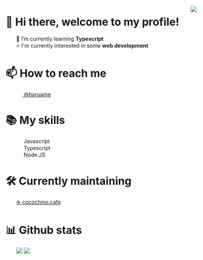 <img align="right" src="https://komarev.com/ghpvc/?username=haru-ame"></img>
# 👋 Hi there, welcome to my profile!
<p>&nbsp;&nbsp;&nbsp;&nbsp;&nbsp;&nbsp;&nbsp;🌱 I’m currently learning <strong>Typescript</strong>
<br>&nbsp;&nbsp;&nbsp;&nbsp;&nbsp;&nbsp;&nbsp;⭐ I'm currently interested in some <strong>web development</strong></p>

<h1>📫 How to reach me</h1>
&nbsp;&nbsp;&nbsp;&nbsp;&nbsp;&nbsp;
<a href="https://discord.com">
<img src="https://discord.com/assets/favicon.ico" width="16" height="16" align="center"> @haruame</a><br>

<h1>📚 My skills</h1>
<p>
  &nbsp;&nbsp;&nbsp;&nbsp;&nbsp;&nbsp;
  <img src="https://upload.wikimedia.org/wikipedia/commons/6/6a/JavaScript-logo.png" width="16" height="16" align="center"> Javascript
  <br>
  &nbsp;&nbsp;&nbsp;&nbsp;&nbsp;&nbsp;
  <img src="https://www.typescriptlang.org/favicon.ico" width="16" height="16" align="center"> Typescript
  <br>
  &nbsp;&nbsp;&nbsp;&nbsp;&nbsp;&nbsp;
  <img src="https://nodejs.org/static/images/favicons/favicon.png" width="16" height="16" align="center"> Node.JS
</p>
<h1>🛠️  Currently maintaining</h1>
<p>
  &nbsp;&nbsp;&nbsp;&nbsp;&nbsp;&nbsp;
  <a href="https://github.com/SiruBOT">☕ cocochino.cafe</a>
</p>
<h1>📊 Github stats</h1>
<p>
  &nbsp;&nbsp;&nbsp;&nbsp;&nbsp;&nbsp;
  <img src="https://github-readme-stats.vercel.app/api?username=haru-ame&show_icons=true&theme=material-palenight&hide_border=true&count_private=true" />
  <img src="https://github-readme-stats.vercel.app/api/top-langs/?username=haru-ame&hide_border=true&langs_count=10&theme=material-palenight&layout=compact" /><br>
</p>
